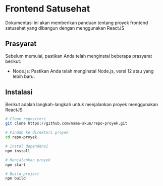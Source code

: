 # Frontend Satusehat

Dokumentasi ini akan memberikan panduan tentang proyek frontend satusehat yang dibangun dengan menggunakan ReactJS

## Prasyarat

Sebelum memulai, pastikan Anda telah menginstal beberapa prasyarat berikut:

- Node.js: Pastikan Anda telah menginstal Node.js, versi 12 atau yang lebih baru.

## Instalasi

Berikut adalah langkah-langkah untuk menjalankan proyek menggunakan ReactJS

```bash
# Clone repositori
git clone https://github.com/nama-akun/repo-proyek.git

# Pindah ke direktori proyek
cd repo-proyek

# Instal dependensi
npm install

# Menjalankan proyek
npm start

# Build project
npm build

```
